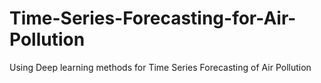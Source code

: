# Time-Series-Forecasting-for-Air-Pollution
Using Deep learning methods for Time Series Forecasting of Air Pollution
